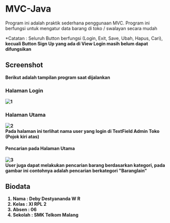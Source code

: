 # MVC-Java

Program ini adalah praktik sederhana penggunaan MVC. Program ini berfungsi untuk mengatur data barang di toko / swalayan secara mudah

*Catatan : Seluruh Button berfungsi (Login, Exit, Save, Ubah, Hapus, Cari), <b> kecuali Button Sign Up yang ada di View Login masih belum dapat difungsikan <b>

## Screenshot
Berikut adalah tampilan program saat dijalankan
### Halaman Login
![1](https://cloud.githubusercontent.com/assets/22131289/25717457/b53f5dee-312c-11e7-9f7b-64bf011af9bb.JPG) <br>

### Halaman Utama
![2](https://cloud.githubusercontent.com/assets/22131289/25717456/b53d312c-312c-11e7-97c1-27551d5e83f0.JPG) <br>
Pada halaman ini terlihat nama user yang login di TextField Admin Toko (Pojok kiri atas) <br>

#### Pencarian pada Halaman Utama

![3](https://cloud.githubusercontent.com/assets/22131289/25717601/289ef81c-312d-11e7-9cd4-dc9bff22b1e0.JPG)<br>
User juga dapat melakukan pencarian barang berdasarkan kategori, pada gambar ini contohnya adalah pencarian berkategori "Baranglain" <br>

## Biodata
1. Nama     : Deby Destyananda W R
2. Kelas    : XI RPL 2
3. Absen    : 06
4. Sekolah  : SMK Telkom Malang
